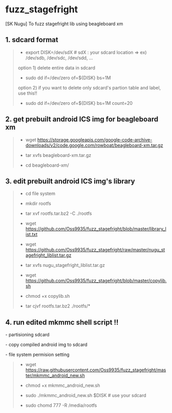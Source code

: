 # fuzz_stagefright
[SK Nugu] To fuzz stagefright lib using beagleboard xm

## 1. sdcard format
> * export DISK=/dev/sdX  # sdX : your sdcard location => ex) /dev/sdb, /dev/sdc, /dev/sdd, ...
> 
> option 1) delete entire data in sdcard
> 
> * sudo dd if=/dev/zero of=${DISK} bs=1M
> 
> option 2) if you want to delete only sdcard's partion table and label, use this!!
> 
> * sudo dd if=/dev/zero of=${DISK} bs=1M count=20

## 2. get prebuilt android ICS img for beagleboard xm 
> * wget https://storage.googleapis.com/google-code-archive-downloads/v2/code.google.com/rowboat/beagleboard-xm.tar.gz
> 
> * tar xvfs beagleboard-xm.tar.gz
> 
> * cd beagleboard-xm/

## 3. edit prebuilt android ICS img's library
> * cd file system
> 
> * mkdir rootfs
> 
> * tar xvf rootfs.tar.bz2 -C ./rootfs
> 
> * wget https://github.com/Oss9935/fuzz_stagefright/blob/master/library_list.txt
> 
> * wget https://github.com/Oss9935/fuzz_stagefright/raw/master/nugu_stagefright_liblist.tar.gz
> 
> * tar xvfs nugu_stagefright_liblist.tar.gz
>
> * wget https://github.com/Oss9935/fuzz_stagefright/blob/master/copylib.sh
> 
> * chmod +x copylib.sh
> 
> * tar cjvf rootfs.tar.bz2 ./rootfs/*

## 4. run edited mkmmc shell script !!
\- partisioning sdcard

\- copy compiled android img to sdcard

\- file system permision setting

> * wget https://raw.githubusercontent.com/Oss9935/fuzz_stagefright/master/mkmmc_android_new.sh
> 
> * chmod +x mkmmc_android_new.sh
> 
> * sudo ./mkmmc_android_new.sh $DISK    # use your sdcard
>
> * sudo chomd 777 -R /media/rootfs
